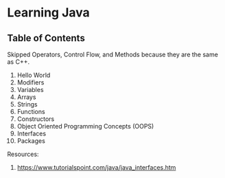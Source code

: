 
# Learning Java

## Table of Contents

Skipped Operators, Control Flow, and Methods because they are the same as C++.

1. Hello World
2. Modifiers
3. Variables
4. Arrays
5. Strings
6. Functions
7. Constructors
8. Object Oriented Programming Concepts (OOPS)
9. Interfaces
10. Packages


Resources:

1. https://www.tutorialspoint.com/java/java_interfaces.htm